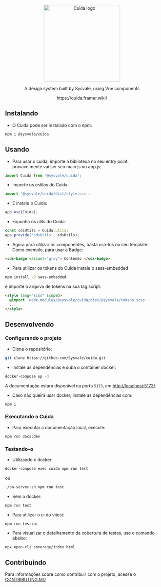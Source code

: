 <p align="center">
  <a href="https://sysvale.github.io/cuida">
    <img src="https://framerusercontent.com/images/xz7CrU73qctPY2Vm79XMnTAVM.svg" alt="Cuida logo" width="250" />
  </a>
</p>

<div align="center">
  <p align="center">A design system built by Sysvale, using Vue components</p>
  <p align="center">https://cuida.framer.wiki/</p>
</div>

## Instalando

- O Cuida pode ser instalado com o npm:

```bash
npm i @sysvale/cuida
```

## Usando

- Para usar o cuida, importe a biblioteca no seu entry point, provavelmente vai ser seu main.js ou app.js:

```js
import Cuida from "@sysvale/cuida";
```

- Importe os estilos do Cuida:
```js
import '@sysvale/cuida/dist/style.css';
```

- E instale o Cuida:

```js
app.use(Cuida);
```

- Exponha os utils do Cuida:

```js
const cdsUtils = Cuida.utils;
app.provide('cdsUtils', cdsUtils);
```

- Agora para utilizar os componentes, basta usá-los no seu template. Como exemplo, para usar a Badge:

```html
<cds-badge variant="gray"> Conteúdo </cds-badge>
```

- Para utilizar os tokens do Cuida instale o sass-embedded

```bash
npm install -D sass-embedded
```

e importe o arquivo de tokens na sua tag script.
```html
<style lang="scss" scoped>
  @import 'node_modules/@sysvale/cuida/dist/@sysvale/tokens.scss';
  ...
</style>
```

## Desenvolvendo

### Configurando o projeto

- Clone o repositório:

```bash
git clone https://github.com/Sysvale/cuida.git
```

- Instale as dependências e suba o container docker:

```bash
docker-compose up -d
```

A documentação estará disponível na porta `5173`, em [http://localhost:5173/](http://localhost:5173).

- Caso não queira usar docker, instale as dependências com:

```bash
npm i
```

### Executando o Cuida

- Para executar a documentação local, execute:

```bash
npm run docs:dev
```

### Testando-o

- Utilizando o docker:

```bash
docker-compose exec cuida npm run test
```

ou

```bash
./on-server.sh npm run test
```

- Sem o docker:

```bash
npm run test
```

- Para utilizar o ui do vitest:
```bash
npm run test:ui
```

- Para visualizar o detalhamento da cobertura de testes, use o comando abaixo:
```bash
npx open-cli coverage/index.html
```
## Contribuindo

Para informações sobre como contribuir com o projeto, acesse o [CONTRIBUTING.MD](https://github.com/Sysvale/cuida/blob/main/CONTRIBUTING.md)
